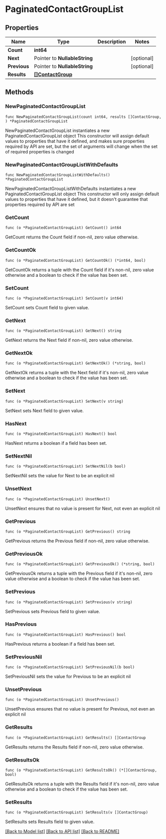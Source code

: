 # PaginatedContactGroupList

## Properties

Name | Type | Description | Notes
------------ | ------------- | ------------- | -------------
**Count** | **int64** |  | 
**Next** | Pointer to **NullableString** |  | [optional] 
**Previous** | Pointer to **NullableString** |  | [optional] 
**Results** | [**[]ContactGroup**](ContactGroup.md) |  | 

## Methods

### NewPaginatedContactGroupList

`func NewPaginatedContactGroupList(count int64, results []ContactGroup, ) *PaginatedContactGroupList`

NewPaginatedContactGroupList instantiates a new PaginatedContactGroupList object
This constructor will assign default values to properties that have it defined,
and makes sure properties required by API are set, but the set of arguments
will change when the set of required properties is changed

### NewPaginatedContactGroupListWithDefaults

`func NewPaginatedContactGroupListWithDefaults() *PaginatedContactGroupList`

NewPaginatedContactGroupListWithDefaults instantiates a new PaginatedContactGroupList object
This constructor will only assign default values to properties that have it defined,
but it doesn't guarantee that properties required by API are set

### GetCount

`func (o *PaginatedContactGroupList) GetCount() int64`

GetCount returns the Count field if non-nil, zero value otherwise.

### GetCountOk

`func (o *PaginatedContactGroupList) GetCountOk() (*int64, bool)`

GetCountOk returns a tuple with the Count field if it's non-nil, zero value otherwise
and a boolean to check if the value has been set.

### SetCount

`func (o *PaginatedContactGroupList) SetCount(v int64)`

SetCount sets Count field to given value.


### GetNext

`func (o *PaginatedContactGroupList) GetNext() string`

GetNext returns the Next field if non-nil, zero value otherwise.

### GetNextOk

`func (o *PaginatedContactGroupList) GetNextOk() (*string, bool)`

GetNextOk returns a tuple with the Next field if it's non-nil, zero value otherwise
and a boolean to check if the value has been set.

### SetNext

`func (o *PaginatedContactGroupList) SetNext(v string)`

SetNext sets Next field to given value.

### HasNext

`func (o *PaginatedContactGroupList) HasNext() bool`

HasNext returns a boolean if a field has been set.

### SetNextNil

`func (o *PaginatedContactGroupList) SetNextNil(b bool)`

 SetNextNil sets the value for Next to be an explicit nil

### UnsetNext
`func (o *PaginatedContactGroupList) UnsetNext()`

UnsetNext ensures that no value is present for Next, not even an explicit nil
### GetPrevious

`func (o *PaginatedContactGroupList) GetPrevious() string`

GetPrevious returns the Previous field if non-nil, zero value otherwise.

### GetPreviousOk

`func (o *PaginatedContactGroupList) GetPreviousOk() (*string, bool)`

GetPreviousOk returns a tuple with the Previous field if it's non-nil, zero value otherwise
and a boolean to check if the value has been set.

### SetPrevious

`func (o *PaginatedContactGroupList) SetPrevious(v string)`

SetPrevious sets Previous field to given value.

### HasPrevious

`func (o *PaginatedContactGroupList) HasPrevious() bool`

HasPrevious returns a boolean if a field has been set.

### SetPreviousNil

`func (o *PaginatedContactGroupList) SetPreviousNil(b bool)`

 SetPreviousNil sets the value for Previous to be an explicit nil

### UnsetPrevious
`func (o *PaginatedContactGroupList) UnsetPrevious()`

UnsetPrevious ensures that no value is present for Previous, not even an explicit nil
### GetResults

`func (o *PaginatedContactGroupList) GetResults() []ContactGroup`

GetResults returns the Results field if non-nil, zero value otherwise.

### GetResultsOk

`func (o *PaginatedContactGroupList) GetResultsOk() (*[]ContactGroup, bool)`

GetResultsOk returns a tuple with the Results field if it's non-nil, zero value otherwise
and a boolean to check if the value has been set.

### SetResults

`func (o *PaginatedContactGroupList) SetResults(v []ContactGroup)`

SetResults sets Results field to given value.



[[Back to Model list]](../README.md#documentation-for-models) [[Back to API list]](../README.md#documentation-for-api-endpoints) [[Back to README]](../README.md)


